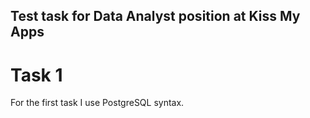 Test task for Data Analyst position at Kiss My Apps
---

# Task 1

For the first task I use PostgreSQL syntax.
